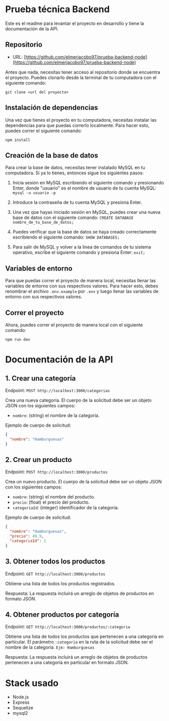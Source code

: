 # Prueba técnica Backend

Este es el readme para levantar el proyecto en desarrollo y tiene la documentación de la API.

## Repositorio
* URL: [https://github.com/elmerjacobo97/prueba-backend-node](https://github.com/elmerjacobo97/prueba-backend-node)

Antes que nada, necesitas tener acceso al repositorio donde se encuentra el proyecto. Puedes clonarlo desde la terminal de tu computadora con el siguiente comando:

```
git clone <url del proyecto>
```

## Instalación de dependencias

Una vez que tienes el proyecto en tu computadora, necesitas instalar las dependencias para que puedas correrlo localmente. Para hacer esto, puedes correr el siguiente comando:

```
npm install
```

## Creación de la base de datos

Para crear la base de datos, necesitas tener instalado MySQL en tu computadora. Si ya lo tienes, entonces sigue los siguientes pasos:

1. Inicia sesión en MySQL escribiendo el siguiente comando y presionando Enter, donde "usuario" es el nombre de usuario de tu cuenta MySQL:
```mysql -u usuario -p```


2. Introduce la contraseña de tu cuenta MySQL y presiona Enter.
3. Una vez que hayas iniciado sesión en MySQL, puedes crear una nueva base de datos con el siguiente comando:
```CREATE DATABASE nombre_de_tu_base_de_datos;```


4. Puedes verificar que la base de datos se haya creado correctamente escribiendo el siguiente comando:
```SHOW DATABASES;```


5. Para salir de MySQL y volver a la línea de comandos de tu sistema operativo, escribe el siguiente comando y presiona Enter:
```exit;```


## Variables de entorno

Para que puedas correr el proyecto de manera local, necesitas llenar las variables de entorno con sus respectivos valores. Para hacer esto, debes renombrar el archivo ```.env.example``` por ```.env``` y luego llenar las variables de entorno con sus respectivos valores.

## Correr el proyecto

Ahora, puedes correr el proyecto de manera local con el siguiente comando:
```
npm run dev
```

# Documentación de la API

## 1. Crear una categoría

Endpoint: `POST http://localhost:3000/categorias`

Crea una nueva categoría. El cuerpo de la solicitud debe ser un objeto JSON con los siguientes campos:

- `nombre`: (string) el nombre de la categoría.

Ejemplo de cuerpo de solicitud:

```json
{
  "nombre": "Hamburguesas"
}
```

## 2. Crear un producto

Endpoint: `POST http://localhost:3000/productos`

Crea un nuevo producto. El cuerpo de la solicitud debe ser un objeto JSON con los siguientes campos:

- `nombre`: (string) el nombre del producto.
- `precio`: (float) el precio del producto.
- `categoriaId`: (integer) identificador de la categoría.

Ejemplo de cuerpo de solicitud:

```json
{
  "nombre": "Hamburguesas",
  "precio": 49.9,
  "categoriaId": 1
}
```

## 3. Obtener todos los productos
Endpoint: `GET http://localhost:3000/productos`

Obtiene una lista de todos los productos registrados.

Respuesta:
La respuesta incluirá un arreglo de objetos de productos en formato JSON.

## 4. Obtener productos por categoría
Endpoint: `GET http://localhost:3000/productos/:categoria`

Obtiene una lista de todos los productos que pertenecen a una categoría en particular. El parámetro ```:categoria``` en la ruta de la solicitud debe ser el nombre de la categoría. ```Ejm: Hamburguesas```

Respuesta:
La respuesta incluirá un arreglo de objetos de productos pertenecen a una categoría en particular en formato JSON.

# Stack usado
* Node.js
* Express
* Sequelize
* mysql2
